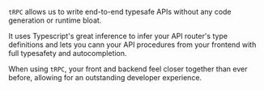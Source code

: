 `tRPC` allows us to write end-to-end typesafe APIs without any code generation or runtime bloat.

It uses Typescript's great inference to infer your API router's type definitions and lets you cann your API procedures from your frontend with full typesafety and autocompletion.

When using `tRPC`, your front and backend feel closer together than ever before, allowing for an outstanding developer experience.